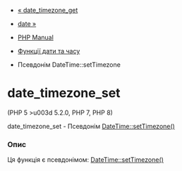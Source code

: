 - [« date_timezone_get](function.date-timezone-get.md)
- [date »](function.date.md)

- [PHP Manual](index.md)
- [Функції дати та часу](ref.datetime.md)
- Псевдонім DateTime::setTimezone

# date_timezone_set

(PHP 5 \>u003d 5.2.0, PHP 7, PHP 8)

date_timezone_set - Псевдонім
[DateTime::setTimezone()](datetime.settimezone.md)

### Опис

Ця функція є псевдонімом:
[DateTime::setTimezone()](datetime.settimezone.md)
